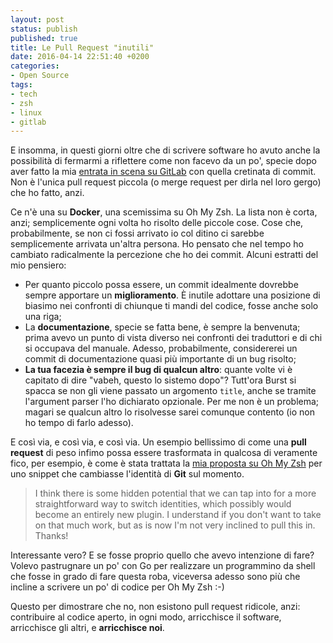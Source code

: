 ```yaml
---
layout: post
status: publish
published: true
title: Le Pull Request "inutili"
date: 2016-04-14 22:51:40 +0200
categories:
- Open Source
tags:
- tech
- zsh
- linux
- gitlab
---
```


E insomma, in questi giorni oltre che di scrivere software ho avuto anche la possibilità di fermarmi a riflettere come non facevo da un po', specie dopo aver fatto la mia [entrata in scena su GitLab](http://dottorblaster.it/2016/04/gitlab-contribution/) con quella cretinata di commit. Non è l'unica pull request piccola (o merge request per dirla nel loro gergo) che ho fatto, anzi.

Ce n'è una su **Docker**, una scemissima su Oh My Zsh. La lista non è corta, anzi; semplicemente ogni volta ho risolto delle piccole cose. Cose che, probabilmente, se non ci fossi arrivato io col ditino ci sarebbe semplicemente arrivata un'altra persona. Ho pensato che nel tempo ho cambiato radicalmente la percezione che ho dei commit. Alcuni estratti del mio pensiero:

- Per quanto piccolo possa essere, un commit idealmente dovrebbe sempre apportare un **miglioramento**. È inutile adottare una posizione di biasimo nei confronti di chiunque ti mandi del codice, fosse anche solo una riga;
- La **documentazione**, specie se fatta bene, è sempre la benvenuta; prima avevo un punto di vista diverso nei confronti dei traduttori e di chi si occupava del manuale. Adesso, probabilmente, considererei un commit di documentazione quasi più importante di un bug risolto;
- **La tua facezia è sempre il bug di qualcun altro**: quante volte vi è capitato di dire "vabeh, questo lo sistemo dopo"? Tutt'ora Burst si spacca se non gli viene passato un argomento `title`, anche se tramite l'argument parser l'ho dichiarato opzionale. Per me non è un problema; magari se qualcun altro lo risolvesse sarei comunque contento (io non ho tempo di farlo adesso).

E così via, e così via, e così via. Un esempio bellissimo di come una **pull request** di peso infimo possa essere trasformata in qualcosa di veramente fico, per esempio, è come è stata trattata la [mia proposta su Oh My Zsh](https://github.com/robbyrussell/oh-my-zsh/pull/4673) per uno snippet che cambiasse l'identità di **Git** sul momento.

> I think there is some hidden potential that we can tap into for a more straightforward way to switch identities, which possibly would become an entirely new plugin. I understand if you don't want to take on that much work, but as is now I'm not very inclined to pull this in. Thanks!

Interessante vero? E se fosse proprio quello che avevo intenzione di fare? Volevo pastrugnare un po' con Go per realizzare un programmino da shell che fosse in grado di fare questa roba, viceversa adesso sono più che incline a scrivere un po' di codice per Oh My Zsh :-)

Questo per dimostrare che no, non esistono pull request ridicole, anzi: contribuire al codice aperto, in ogni modo, arricchisce il software, arricchisce gli altri, e **arricchisce noi**.
